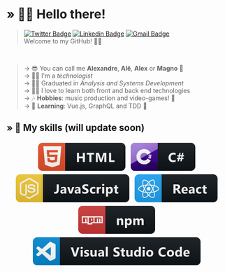 # » 🙋‍♂️ Hello there!
> [![Twitter Badge](https://img.shields.io/badge/-Magno-1ca0f1?style=flat-square&logo=twitter&logoColor=white&link=https://twitter.com/alexmlf93)](https://twitter.com/alexmlf93)  [![Linkedin Badge](https://img.shields.io/badge/-Alexandre_Ferreira-blue?style=flat-square&logo=Linkedin&logoColor=white&link=https://www.linkedin.com/in/magno193//)](https://www.linkedin.com/in/magno193/) [![Gmail Badge](https://img.shields.io/badge/-alexmlf93@gmail.com-c14438?style=flat-square&logo=Gmail&logoColor=white&link=mailto:alexmlf93@gmail.com)](mailto:alexmlf93@gmail.com)
> <br>Welcome to my GitHub! 🕵️‍♂️
<br>

> → :sunglasses: You can call me **Alexandre**, **Alê**, **Alex** or **Magno** 🌟<br>
> → 👨‍💻 I'm a *technologist* <br>
> → 🧑‍🎓 Graduated in *Analysis and Systems Development* <br>
> → 🧙‍♂️ I love to learn both front and back end technologies <br>
> → 🎶 **Hobbies**: music production and video-games! 👾<br>
> → 📖 **Learning**: Vue.js, GraphQL and TDD 🎉

## » 💪 My skills (will update soon)
<p align="center">
  <img src="https://raw.githubusercontent.com/8bithemant/8bithemant/master/svg/dev/languages/html.svg" alt="" style="vertical-align:top; margin:4px">
  <img src="https://raw.githubusercontent.com/8bithemant/8bithemant/master/svg/dev/languages/csharp.svg"alt="" style="vertical-align:top; margin:4px">
  <img src="https://raw.githubusercontent.com/8bithemant/8bithemant/master/svg/dev/languages/js.svg" alt="" style="vertical-align:top; margin:4px">
  <img src="https://raw.githubusercontent.com/8bithemant/8bithemant/master/svg/dev/frameworks/react.svg" alt="" style="vertical-align:top; margin:4px">
  <img src="https://raw.githubusercontent.com/8bithemant/8bithemant/master/svg/dev/services/npm.svg" alt="" style="vertical-align:top; margin:4px">
  <img src="https://raw.githubusercontent.com/8bithemant/8bithemant/master/svg/dev/tools/visualstudio_code.svg" alt="" style="vertical-align:top; margin:4px">
</p>
